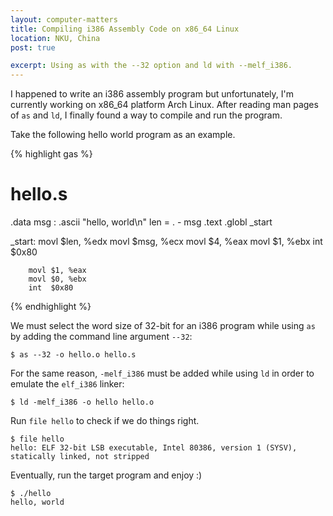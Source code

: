```yaml
---
layout: computer-matters
title: Compiling i386 Assembly Code on x86_64 Linux
location: NKU, China
post: true

excerpt: Using as with the --32 option and ld with --melf_i386.
---
```


I happened to write an i386 assembly program but unfortunately, I'm
currently working on x86\_64 platform Arch Linux. After reading man
pages of `as` and `ld`, I finally found a way to compile and run the
program.

Take the following hello world program as an example.

{% highlight gas %}
# hello.s
.data
        msg : .ascii "hello, world\n"
        len = . - msg
.text
.globl _start

_start:
        movl $len, %edx
        movl $msg, %ecx
        movl $4, %eax
        movl $1, %ebx
        int  $0x80

        movl $1, %eax
        movl $0, %ebx
        int  $0x80
{% endhighlight %}

We must select the word size of 32-bit for an i386 program while using
`as` by adding the command line argument `--32`:

    $ as --32 -o hello.o hello.s

For the same reason, `-melf_i386` must be added while using `ld` in
order to emulate the `elf_i386` linker:

    $ ld -melf_i386 -o hello hello.o

Run `file hello` to check if we do things right.

    $ file hello
    hello: ELF 32-bit LSB executable, Intel 80386, version 1 (SYSV), statically linked, not stripped

Eventually, run the target program and enjoy :)

    $ ./hello
    hello, world
